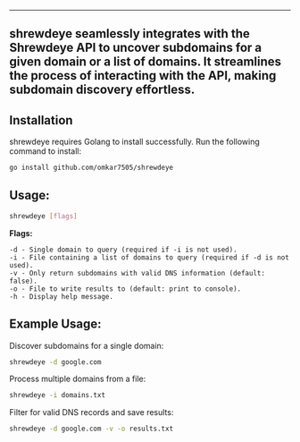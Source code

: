 ----
shrewdeye seamlessly integrates with the Shrewdeye API to uncover subdomains for a given domain or a list of domains. It streamlines the process of interacting with the API, making subdomain discovery effortless.
----
## Installation
shrewdeye requires Golang to install successfully. Run the following command to install:
```sh
go install github.com/omkar7505/shrewdeye
```
## Usage:
```sh
shrewdeye [flags]
```
**Flags:**
```
-d - Single domain to query (required if -i is not used).
-i - File containing a list of domains to query (required if -d is not used).
-v - Only return subdomains with valid DNS information (default: false).
-o - File to write results to (default: print to console).
-h - Display help message.
```

## Example Usage:

Discover subdomains for a single domain:
```sh
shrewdeye -d google.com
```
Process multiple domains from a file:
```sh
shrewdeye -i domains.txt
```
Filter for valid DNS records and save results:
```sh
shrewdeye -d google.com -v -o results.txt
```
